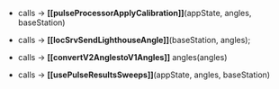 
- calls -> **[[pulseProcessorApplyCalibration]]**(appState, angles, baseStation)

- calls -> **[[locSrvSendLighthouseAngle]]**(baseStation, angles);

- calls -> **[[convertV2AnglestoV1Angles]]** angles(angles)

- calls -> **[[usePulseResultsSweeps]]**(appState, angles, baseStation)


